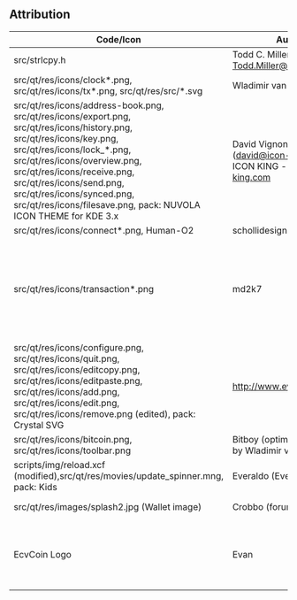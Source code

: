 <h2>Attribution</h2>

| Code/Icon  | Author | License |
| ------------- | ------------- | ------------- |
| src/strlcpy.h | Todd C. Miller <Todd.Miller@courtesan.com> | ISC |
| src/qt/res/icons/clock*.png, src/qt/res/icons/tx*.png, src/qt/res/src/*.svg | Wladimir van der Laan | MIT |
| src/qt/res/icons/address-book.png, src/qt/res/icons/export.png, src/qt/res/icons/history.png, src/qt/res/icons/key.png, src/qt/res/icons/lock_*.png, src/qt/res/icons/overview.png, src/qt/res/icons/receive.png, src/qt/res/icons/send.png, src/qt/res/icons/synced.png, src/qt/res/icons/filesave.png, pack: NUVOLA ICON THEME for KDE 3.x | David Vignoni (david@icon-king.com), ICON KING - www.icon-king.com | LGPL |
| src/qt/res/icons/connect*.png, Human-O2 | schollidesign | GNU/GPL |
| src/qt/res/icons/transaction*.png | md2k7 | ou are free to do with these icons as you wish, including selling, copying, modifying etc. |
| src/qt/res/icons/configure.png, src/qt/res/icons/quit.png, src/qt/res/icons/editcopy.png, src/qt/res/icons/editpaste.png, src/qt/res/icons/add.png, src/qt/res/icons/edit.png, src/qt/res/icons/remove.png (edited), pack: Crystal SVG | http://www.everaldo.com | LGPL |
| src/qt/res/icons/bitcoin.png, src/qt/res/icons/toolbar.png | Bitboy (optimized for 16x16 by Wladimir van der Laan) | Public Domain |
| scripts/img/reload.xcf (modified),src/qt/res/movies/update_spinner.mng, pack: Kids | Everaldo (Everaldo Coelho) | GNU/GPL |
| src/qt/res/images/splash2.jpg (Wallet image) | Crobbo (forum) | Public domain |
| EcvCoin Logo | Evan | Creative Commons Attribution 4.0 International License |
